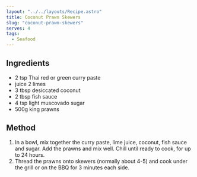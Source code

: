 ```yaml
---
layout: "../../layouts/Recipe.astro"
title: Coconut Prawn Skewers
slug: "coconut-prawn-skewers"
serves: 4
tags:
  - Seafood
---
```


## Ingredients

- 2 tsp Thai red or green curry paste
- juice 2 limes
- 3 tbsp desiccated coconut
- 2 tbsp fish sauce
- 4 tsp light muscovado sugar
- 500g king prawns

## Method

1. In a bowl, mix together the curry paste, lime juice, coconut, fish sauce and sugar. Add the prawns and mix well. Chill until ready to cook, for up to 24 hours.
1. Thread the prawns onto skewers (normally about 4-5) and cook under the grill or on the BBQ for 3 minutes each side.